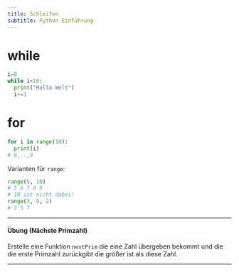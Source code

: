 ```yaml
---
title: Schleifen
subtitle: Python Einführung
---
```




# while

```python
i=0
while i<10:
  print("Hallo Welt")
  i+=1
```



# for

```python
for i in range(10):
  print(i)
# 0,..,9
```



Varianten für `range`:

```python
range(5, 10)
# 5 6 7 8 9
# 10 ist nicht dabei!
range(3, 9, 2)
# 3 5 7
```



---

#### Übung (Nächste Primzahl)

Erstelle eine Funktion `nextPrim` die eine Zahl übergeben bekommt und die die erste Primzahl zurückgibt die größer ist als diese Zahl.

---




